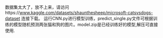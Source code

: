 数据集太大了，放不上来，请访问https://www.kaggle.com/datasets/shaunthesheep/microsoft-catsvsdogs-dataset 连接下载。
运行CNN.py进行模型训练，predict_single.py文件可根据训练的模型随机预测两张猫和狗的图片。model.zip是已经训练好的模型,解压可直接使用.
